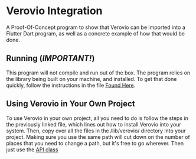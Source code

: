 # Verovio Integration

A Proof-Of-Concept program to show that Verovio can be imported into a Flutter Dart program, as well as a concrete example of how that would be done.

## Running (_IMPORTANT!_)

This program will not compile and run out of the box.  The program relies on the library being built on your machine, and installed.  To get that done quickly, follow the instructions in the file [Found Here](./lib/verovio/InstallingVerovio.md).

## Using Verovio in Your Own Project

To use Verovio in your own project, all you need to do is follow the steps in the previously linked file, which lines out how to install Verovio into your system.  Then, copy over all the files in the /lib/verovio/ directory into your project.  Making sure you use the same path will cut down on the number of places that you need to change a path, but it's free to go wherever.  Then just use the [API class](./lib/verovio/Verovio_api.dart)
